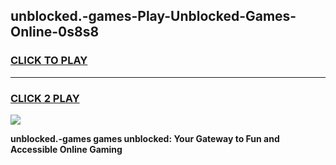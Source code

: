 
## unblocked.-games-Play-Unblocked-Games-Online-0s8s8
<h3>
<a href="https://premium76.site?title=unblocked.-games&ref=25A">CLICK TO PLAY</a></h3>
<hr>

<h3>
<a href="https://premium76.site?title=unblocked.-games&ref=25A">CLICK 2 PLAY</a>
  
</h3>

<a href="https://premium76.site?title=unblocked.-games&ref=25A"><img src="https://clearcache.store/games.png"></a>


**unblocked.-games games unblocked: Your Gateway to Fun and Accessible Online Gaming**
